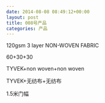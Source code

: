 ```yaml
---
date: 2014-08-08 08:49:12+00:00
layout: post
title: 008号产品
categories: 产品
---
```



120gsm 3 layer NON-WOVEN FABRIC

60+30+30

TYVEK+non woven+non woven

TYVEK+无纺布+无纺布

1.5米门幅
